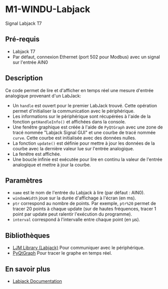 # M1-WINDU-Labjack
Signal Labjack T7

## Pré-requis
- Labjack T7
- Par défaut, connexion Ethernet (port 502 pour Modbus) avec un signal sur l'entrée AIN0

## Description
Ce code permet de lire et d'afficher en temps réel une mesure d'entrée analogique provenant d'un LabJack:

- Un `handle` est ouvert pour le premier LabJack trouvé. Cette opération permet d'initialiser la communication avec le périphérique.
- Les informations sur le périphérique sont récupérées à l'aide de la fonction `getHandleInfo()` et affichées dans la console.
- Une fenêtre graphique est créée à l'aide de `PyQtGraph` avec une zone de tracé nommée "Labjack Signal GUI" et une courbe de tracé nommée `curve`. Cette courbe est initialisée avec des données nulles.
- La fonction `update()` est définie pour mettre à jour les données de la courbe avec la dernière valeur lue sur l'entrée analogique.
- La fenêtre est affichée.
- Une boucle infinie est exécutée pour lire en continu la valeur de l'entrée analogique et mettre à jour la courbe.

## Paramètres
- `name` est le nom de l'entrée du Labjack à lire (par défaut : AIN0).
- `windowWidth` joue sur la durée d'affichage à l'écran (en ms).
- `ptr` correspond au nombre de points. Par exemple, `ptr%20` permet de tracer 20 points à chaque update (sur de hautes fréquences, tracer 1 point par update peut ralentir l'exécution du programme).
- `interval` correspond à l'intervalle entre chaque point (en μs).

## Bibliothèques
- [LJM Library (Labjack)](https://labjack.com/pages/support?doc=/software-driver/ljm-users-guide/ljm-library-overview/) Pour communiquer avec le périphérique.
- [PyQtGraph](https://www.pyqtgraph.org/) Pour tracer le graphe en temps réel.

## En savoir plus
- [Labjack Documentation](https://labjack.com/products/labjack-t7)

